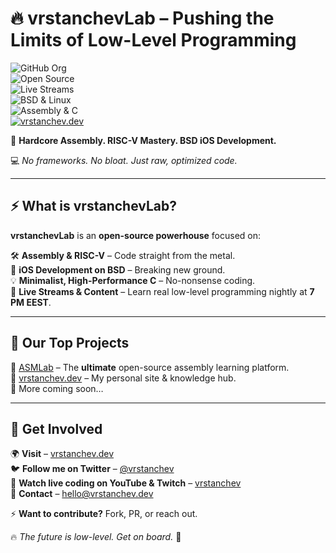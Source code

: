 # 🔥 vrstanchevLab – Pushing the Limits of Low-Level Programming  

![GitHub Org](https://img.shields.io/badge/GitHub%20Staff-%E2%9C%94-blue?style=flat-square)  
![Open Source](https://img.shields.io/badge/Open%20Source-100%25-green?style=flat-square)  
![Live Streams](https://img.shields.io/badge/Live%20Streams-Nightly-red?style=flat-square)  
![BSD & Linux](https://img.shields.io/badge/OS-BSD%20%26%20Linux-informational?style=flat-square)  
![Assembly & C](https://img.shields.io/badge/Language-Assembly%20%26%20C-yellow?style=flat-square)  
[![vrstanchev.dev](https://img.shields.io/badge/Website-vrstanchev.dev-orange?style=flat-square)](https://vrstanchev.dev)  

🚀 **Hardcore Assembly. RISC-V Mastery. BSD iOS Development.**  

💻 _No frameworks. No bloat. Just raw, optimized code._  

---

## ⚡ What is vrstanchevLab?  

**vrstanchevLab** is an **open-source powerhouse** focused on:  

🛠 **Assembly & RISC-V** – Code straight from the metal.  
📱 **iOS Development on BSD** – Breaking new ground.  
💡 **Minimalist, High-Performance C** – No-nonsense coding.  
🎥 **Live Streams & Content** – Learn real low-level programming nightly at **7 PM EEST**.  

---

## 🔗 Our Top Projects  

🔹 [ASMLab](https://github.com/vrstanchevLab/ASMLab) – The **ultimate** open-source assembly learning platform.  
🔹 [vrstanchev.dev](https://github.com/vrstanchevLab/vrstanchev.dev) – My personal site & knowledge hub.  
🔹 More coming soon…  

---

## 🚀 Get Involved  

🌍 **Visit** – [vrstanchev.dev](https://vrstanchev.dev)  
🐦 **Follow me on Twitter** – [@vrstanchev](https://twitter.com/vrstanchev)  
🎥 **Watch live coding on YouTube & Twitch** – [vrstanchev](https://www.twitch.tv/vrstanchev)  
📧 **Contact** – hello@vrstanchev.dev  

⚡ **Want to contribute?** Fork, PR, or reach out.  

🔥 _The future is low-level. Get on board._ 🚀  
